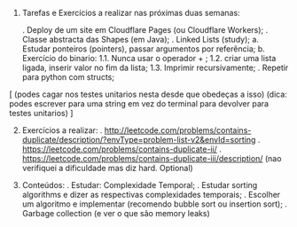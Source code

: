 1. Tarefas e Exercícios a realizar nas próximas duas semanas:

    . Deploy de um site em Cloudflare Pages (ou Cloudflare Workers);
    . Classe abstracta das Shapes (em Java);
    . Linked Lists (study);
        a. Estudar ponteiros (pointers), passar argumentos por referência;
        b. Exercício do binario:
            1.1. Nunca usar o operador + ;
            1.2. criar uma lista ligada, inserir valor no fim da lista;
            1.3. Imprimir recursivamente;
    . Repetir para python com structs;

[ (podes cagar nos testes unitarios nesta desde que obedeças a isso)
(dica: podes escrever para uma string em vez do terminal para devolver para testes unitarios) ]

2. Exercícios a realizar:
    . http://leetcode.com/problems/contains-duplicate/description/?envType=problem-list-v2&envId=sorting
    . https://leetcode.com/problems/contains-duplicate-ii/
    . https://leetcode.com/problems/contains-duplicate-iii/description/ (nao verifiquei a dificuldade mas diz hard. Optional)

3. Conteúdos:
    . Estudar: Complexidade Temporal;
    . Estudar sorting algorithms e dizer as respectivas complexidades temporais;
    . Escolher um algoritmo e implementar (recomendo bubble sort ou insertion sort);
    . Garbage collection (e ver o que são memory leaks)